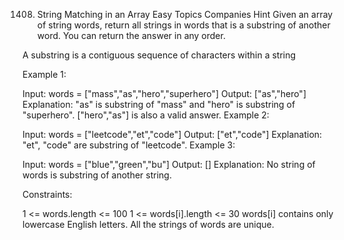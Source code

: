 1408. String Matching in an Array
Easy
Topics
Companies
Hint
Given an array of string words, return all strings in words that is a substring of another word. You can return the answer in any order.

A substring is a contiguous sequence of characters within a string

 

Example 1:

Input: words = ["mass","as","hero","superhero"]
Output: ["as","hero"]
Explanation: "as" is substring of "mass" and "hero" is substring of "superhero".
["hero","as"] is also a valid answer.
Example 2:

Input: words = ["leetcode","et","code"]
Output: ["et","code"]
Explanation: "et", "code" are substring of "leetcode".
Example 3:

Input: words = ["blue","green","bu"]
Output: []
Explanation: No string of words is substring of another string.
 

Constraints:

1 <= words.length <= 100
1 <= words[i].length <= 30
words[i] contains only lowercase English letters.
All the strings of words are unique.